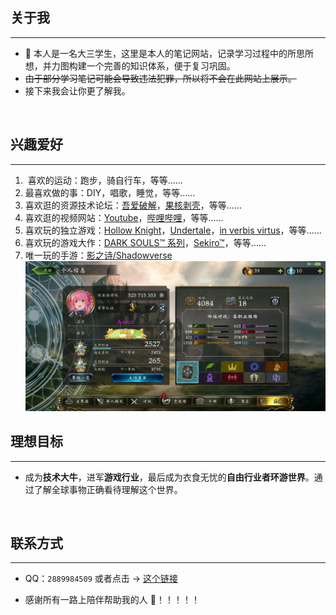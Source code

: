 ## 关于我

---

- 🧒 本人是一名大三学生，这里是本人的笔记网站，记录学习过程中的所思所想，并力图构建一个完善的知识体系，便于复习巩固。
- ~~由于部分学习笔记可能会导致违法犯罪，所以将不会在此网站上展示。~~
- 接下来我会让你更了解我。

<br>

## 兴趣爱好

---

1. ‍ 喜欢的运动：跑步，骑自行车，等等……
2. 最喜欢做的事：DIY，唱歌，睡觉，等等……
3. 喜欢逛的资源技术论坛：[吾爱破解](https://www.52pojie.cn/)，[果核剥壳](https://www.ghxi.com/)，等等……
4. 喜欢逛的视频网站：[Youtube](https://www.youtube.com/)，[哔哩哔哩](https://space.bilibili.com/69895189)，等等……
5. 喜欢玩的独立游戏：[Hollow Knight](https://www.hollowknight.com/)，[Undertale](https://undertale.com/)，[in verbis virtus](https://store.steampowered.com/app/242840/In_Verbis_Virtus/)，等等……
6. 喜欢玩的游戏大作：[DARK SOULS™ 系列](https://store.steampowered.com/app/374320/DARK_SOULS_III/)，[Sekiro™](https://www.sekirothegame.com/)，等等……
7. 唯一玩的手游：[影之诗/Shadowverse](http://sv.163.com/)<br>
   ![加个好友一起玩吧](./image/szb.png)

## 理想目标

---

- 成为**技术大牛**，进军**游戏行业**，最后成为衣食无忧的**自由行业者环游世界**。通过了解全球事物正确看待理解这个世界。

<br>

## 联系方式

---

- QQ：`2889984509` 或者点击 → [这个链接](https://qm.qq.com/cgi-bin/qm/qr?k=NpnmviXH085e-k9BO1VTR4dSBY0fl32A&noverify=0)<br>

- 感谢所有一路上陪伴帮助我的人 💖！！！！！

<br>
